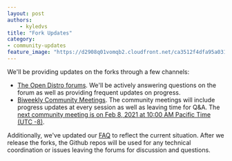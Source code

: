 ```yaml
---
layout: post
authors: 
    - kyledvs
title: "Fork Updates"
category:
- community-updates
feature_image: "https://d2908q01vomqb2.cloudfront.net/ca3512f4dfa95a03169c5a670a4c91a19b3077b4/2019/03/26/open_disto-elasticsearch-logo-800x400.jpg"
---
```


We'll be providing updates on the forks through a few channels:

- [The Open Distro forums](https://discuss.opendistrocommunity.dev/c/forking-elasticsearch-kibana/50). We'll be actively answering questions on the forum as well as providing frequent updates on progress.
- [Biweekly Community Meetings](/for-elasticsearch/events.html). The community meetings will include progress updates at every session as well as leaving time for Q&A. The [next community meeting is on Feb 8, 2021 at 10:00 AM Pacific Time (UTC -8)](https://www.meetup.com/OpenSearch/events/thmcwryccdblb/).

Additionally, we've updated our [FAQ](/for-elasticsearch/faq.html) to reflect the current situation. After we release the forks, the Github repos will be used for any technical coordination or issues leaving the forums for discussion and questions. 